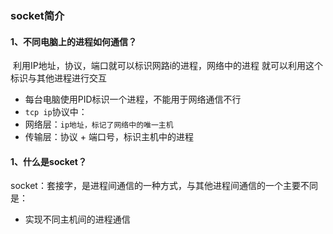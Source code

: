 ### socket简介

#### 1、不同电脑上的进程如何通信？

​	利用IP地址，协议，端口就可以标识网路i的进程，网络中的进程	就可以利用这个标识与其他进程进行交互

- 每台电脑使用PID标识一个进程，不能用于网络通信不行
- `tcp ip`协议中：
- 网络层：`ip地址，标记了网络中的唯一主机`
- 传输层：协议 + 端口号，标识主机中的进程



#### 1、什么是socket？

​	socket：套接字，是进程间通信的一种方式，与其他进程间通信的一个主要不同是：

- 实现不同主机间的进程通信

